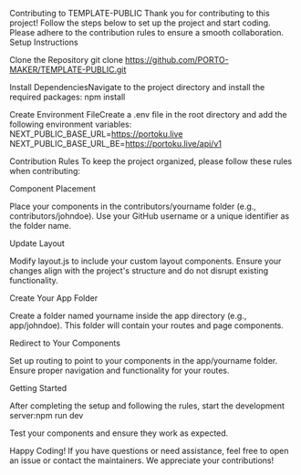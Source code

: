 Contributing to TEMPLATE-PUBLIC
Thank you for contributing to this project! Follow the steps below to set up the project and start coding. Please adhere to the contribution rules to ensure a smooth collaboration.
Setup Instructions

Clone the Repository
git clone https://github.com/PORTO-MAKER/TEMPLATE-PUBLIC.git

Install DependenciesNavigate to the project directory and install the required packages:
npm install

Create Environment FileCreate a .env file in the root directory and add the following environment variables:
NEXT_PUBLIC_BASE_URL=https://portoku.live
NEXT_PUBLIC_BASE_URL_BE=https://portoku.live/api/v1

Contribution Rules
To keep the project organized, please follow these rules when contributing:

Component Placement

Place your components in the contributors/yourname folder (e.g., contributors/johndoe).
Use your GitHub username or a unique identifier as the folder name.

Update Layout

Modify layout.js to include your custom layout components.
Ensure your changes align with the project's structure and do not disrupt existing functionality.

Create Your App Folder

Create a folder named yourname inside the app directory (e.g., app/johndoe).
This folder will contain your routes and page components.

Redirect to Your Components

Set up routing to point to your components in the app/yourname folder.
Ensure proper navigation and functionality for your routes.

Getting Started

After completing the setup and following the rules, start the development server:npm run dev

Test your components and ensure they work as expected.

Happy Coding!
If you have questions or need assistance, feel free to open an issue or contact the maintainers. We appreciate your contributions!
